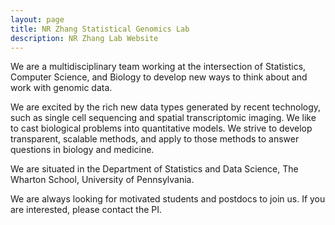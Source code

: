 ```yaml
---
layout: page
title: NR Zhang Statistical Genomics Lab
description: NR Zhang Lab Website
---
```


We are a multidisciplinary team working at the intersection of Statistics, Computer Science, and Biology to develop new ways to think about and work with genomic data. 

We are excited by the rich new data types generated by recent technology, such as single cell sequencing  and spatial transcriptomic imaging. We like to cast biological problems into quantitative models.  We strive to develop transparent, scalable methods, and apply to those methods to answer questions in biology and medicine.

We are situated in the Department of Statistics and Data Science, The Wharton School, University of Pennsylvania.

We are always looking for motivated students and postdocs to join us.  If you are interested, please contact the PI.  
